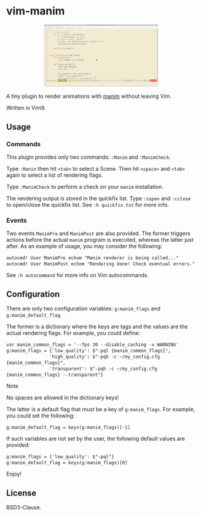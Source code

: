 # vim-manim

<p align="center">
<img src="/Demo.gif" width="60%" height="60%">
</p>

A tiny plugin to render animations with [manim](https://www.manim.community)
without leaving Vim.

Written in Vim9.

## Usage

### Commands

This plugin provides only two commands: `:Manim` and `:ManimCheck`.

Type `:Manin` then hit `<tab>` to select a Scene. Then hit `<space>` and
`<tab>` again to select a list of rendering flags.

Type `:ManimCheck` to perform a check on your `manim` installation.

The rendering output is stored in the quickfix list. Type `:copen` and
`:cclose` to open/close the quickfix list. See `:h quickfix.txt` for more
info.

### Events

Two events `ManimPre` and `ManimPost` are also provided. The former triggers
actions before the actual `manim` program is executed, whereas the latter just
after. As an example of usage, you may consider the following:

```
autocmd! User ManimPre echom "Manim renderer is being called..."
autocmd! User ManimPost echom "Rendering done! Check eventual errors."
```

See `:h autocommand` for more info on Vim autocommands.

## Configuration

There are only two configuration variables: `g:manim_flags` and
`g:manim_default_flag`.

The former is a dictionary where the keys are tags and the values are the
actual rendering flags. For example, you could define:

```
var manim_common_flags = '--fps 30 --disable_caching -v WARNING'
g:manim_flags = {'low_quality': $"-pql {manim_common_flags}",
                'high_quality': $"-pqh -c ~/my_config.cfg {manim_common_flags}",
                'transparent': $"-pqh -c ~/my_config.cfg {manim_common_flags} --transparent"}
```

> [!NOTE]
>
> No spaces are allowed in the dictionary keys!

The latter is a default flag that must be a key of `g:manim_flags`. For
example, you could set the following:

```
g:manim_default_flag = keys(g:manim_flags)[-1]
```

If such variables are not set by the user, the following default values are
provided:

```
g:manim_flags = {'low_quality': $"-pql"}
g:manim_default_flag = keys(g:manim_flags)[0]
```

Enjoy!

## License

BSD3-Clause.
